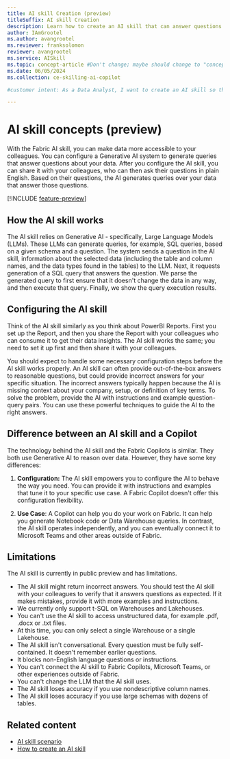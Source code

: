 ```yaml
---
title: AI skill Creation (preview)
titleSuffix: AI skill Creation
description: Learn how to create an AI skill that can answer questions about data.
author: IAmGrootel
ms.author: avangrootel
ms.reviewer: franksolomon
reviewer: avangrootel
ms.service: AISkill
ms.topic: concept-article #Don't change; maybe should change to "conceptual".
ms.date: 06/05/2024
ms.collection: ce-skilling-ai-copilot

#customer intent: As a Data Analyst, I want to create an AI skill so that I can make it easier for me and my colleagues to get answers from data.

---
```


# AI skill concepts (preview)

With the Fabric AI skill, you can make data more accessible to your colleagues. You can configure a Generative AI system to generate queries that answer questions about your data. After you configure the AI skill, you can share it with your colleagues, who can then ask their questions in plain English. Based on their questions, the AI generates queries over your data that answer those questions.

[!INCLUDE [feature-preview](../includes/feature-preview-note.md)]

## How the AI skill works

The AI skill relies on Generative AI - specifically, Large Language Models (LLMs). These LLMs can generate queries, for example, SQL queries, based on a given schema and a question. The system sends a question in the AI skill, information about the selected data (including the table and column names, and the data types found in the tables) to the LLM. Next, it requests generation of a SQL query that answers the question. We parse the generated query to first ensure that it doesn't change the data in any way, and then execute that query. Finally, we show the query execution results.

## Configuring the AI skill

Think of the AI skill similarly as you think about PowerBI Reports. First you set up the Report, and then you share the Report with your colleagues who can consume it to get their data insights. The AI skill works the same; you need to set it up first and then share it with your colleagues.

You should expect to handle some necessary configuration steps before the AI skill works properly. An AI skill can often provide out-of-the-box answers to reasonable questions, but could provide incorrect answers for your specific situation. The incorrect answers typically happen because the AI is missing context about your company, setup, or definition of key terms. To solve the problem, provide the AI with instructions and example question-query pairs. You can use these powerful techniques to guide the AI to the right answers. 

## Difference between an AI skill and a Copilot

The technology behind the AI skill and the Fabric Copilots is similar. They both use Generative AI to reason over data. However, they have some key differences:

1. **Configuration:** The AI skill empowers you to configure the AI to behave the way you need. You can provide it with instructions and examples that tune it to your specific use case. A Fabric Copilot doesn't offer this configuration flexibility.

1. **Use Case**: A Copilot can help you do your work on Fabric. It can help you generate Notebook code or Data Warehouse queries. In contrast, the AI skill operates independently, and you can eventually connect it to Microsoft Teams and other areas outside of Fabric.

## Limitations

The AI skill is currently in public preview and has limitations.

- The AI skill might return incorrect answers. You should test the AI skill with your colleagues to verify that it answers questions as expected. If it makes mistakes, provide it with more examples and instructions.
- We currently only support t-SQL on Warehouses and Lakehouses.
- You can't use the AI skill to access unstructured data, for example .pdf, .docx or .txt files.
- At this time, you can only select a single Warehouse or a single Lakehouse.
- The AI skill isn't conversational. Every question must be fully self-contained. It doesn't remember earlier questions.
- It blocks non-English language questions or instructions.
- You can't connect the AI skill to Fabric Copilots, Microsoft Teams, or other experiences outside of Fabric.
- You can't change the LLM that the AI skill uses.
- The AI skill loses accuracy if you use nondescriptive column names.
- The AI skill loses accuracy if you use large schemas with dozens of tables.

## Related content

- [AI skill scenario](ai-skill-scenario.md)
- [How to create an AI skill](how-to-create-ai-skill.md)